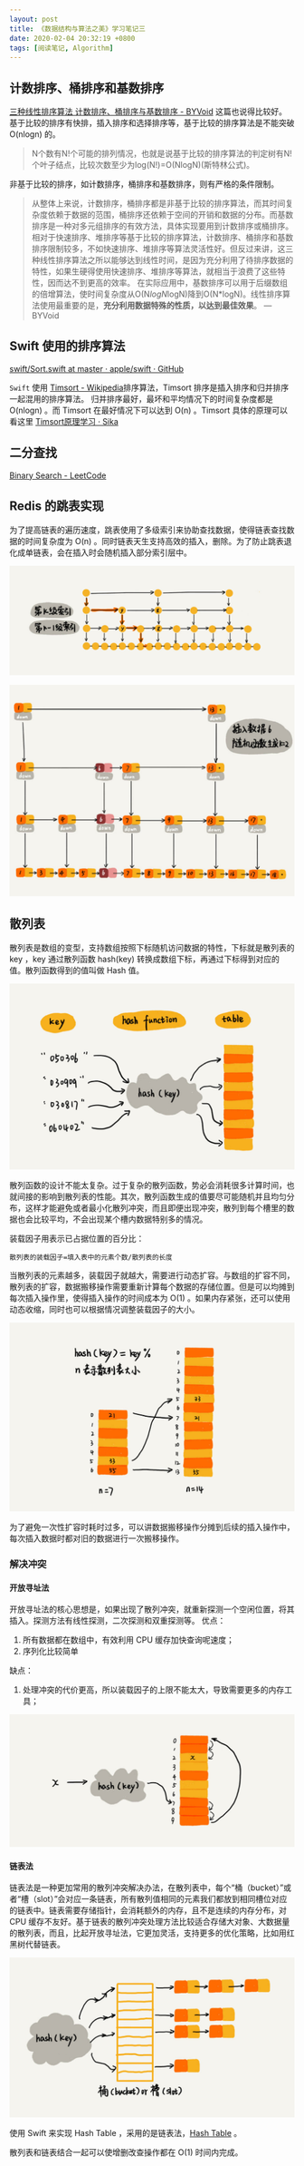 ```yaml
---
layout: post
title: 《数据结构与算法之美》学习笔记三
date: 2020-02-04 20:32:19 +0800
tags: [阅读笔记, Algorithm]
---
```


## 计数排序、桶排序和基数排序
[三种线性排序算法 计数排序、桶排序与基数排序 - BYVoid](https://www.byvoid.com/zhs/blog/sort-radix) 这篇也说得比较好。
基于比较的排序有快排，插入排序和选择排序等，基于比较的排序算法是不能突破 O(nlogn) 的。
> N个数有N!个可能的排列情况，也就是说基于比较的排序算法的判定树有N!个叶子结点，比较次数至少为log(N!)=O(NlogN)(斯特林公式)。

非基于比较的排序，如计数排序，桶排序和基数排序，则有严格的条件限制。

> 从整体上来说，计数排序，桶排序都是非基于比较的排序算法，而其时间复杂度依赖于数据的范围，桶排序还依赖于空间的开销和数据的分布。而基数排序是一种对多元组排序的有效方法，具体实现要用到计数排序或桶排序。
> 相对于快速排序、堆排序等基于比较的排序算法，计数排序、桶排序和基数排序限制较多，不如快速排序、堆排序等算法灵活性好。但反过来讲，这三种线性排序算法之所以能够达到线性时间，是因为充分利用了待排序数据的特性，如果生硬得使用快速排序、堆排序等算法，就相当于浪费了这些特性，因而达不到更高的效率。
> 在实际应用中，基数排序可以用于后缀数组的倍增算法，使时间复杂度从O(N*logN*logN)降到O(N*logN)。线性排序算法使用最重要的是，**充分利用数据特殊的性质，以达到最佳效果**。
> — BYVoid

## Swift 使用的排序算法
[swift/Sort.swift at master · apple/swift · GitHub](https://github.com/apple/swift/blob/master/stdlib/public/core/Sort.swift)

`Swift` 使用 [Timsort - Wikipedia](https://en.wikipedia.org/wiki/Timsort)排序算法，Timsort 排序是插入排序和归并排序一起混用的排序算法。
归并排序最好，最坏和平均情况下的时间复杂度都是 O(nlogn) 。而 Timsort 在最好情况下可以达到 O(n) 。Timsort 具体的原理可以看这里 [Timsort原理学习 · Sika](https://sikasjc.github.io/2018/07/25/timsort/)

## 二分查找
[Binary Search - LeetCode](https://leetcode.com/tag/binary-search/)

## Redis 的跳表实现
为了提高链表的遍历速度，跳表使用了多级索引来协助查找数据，使得链表查找数据的时间复杂度为 O(n) 。同时链表天生支持高效的插入，删除。为了防止跳表退化成单链表，会在插入时会随机插入部分索引层中。

![d03bef9a64a0368e6a0d23ace8bd450](/media/d03bef9a64a0368e6a0d23ace8bd450c.jpg)

![a861445d0b53fc842f38919365b004a7](/media/a861445d0b53fc842f38919365b004a7.jpg)


## 散列表
散列表是数组的变型，支持数组按照下标随机访问数据的特性，下标就是散列表的 key ，key 通过散列函数 hash(key) 转换成数组下标，再通过下标得到对应的值。散列函数得到的值叫做  Hash 值。

![92c89a57e21f49d2f14f4424343a2773](/media/92c89a57e21f49d2f14f4424343a2773.jpg)


散列函数的设计不能太复杂。过于复杂的散列函数，势必会消耗很多计算时间，也就间接的影响到散列表的性能。其次，散列函数生成的值要尽可能随机并且均匀分布，这样才能避免或者最小化散列冲突，而且即便出现冲突，散列到每个槽里的数据也会比较平均，不会出现某个槽内数据特别多的情况。

装载因子用表示已占据位置的百分比：

```shell
散列表的装载因子=填入表中的元素个数/散列表的长度
```

当散列表的元素越多，装载因子就越大，需要进行动态扩容。与数组的扩容不同，散列表的扩容，数据搬移操作需要重新计算每个数据的存储位置。但是可以均摊到每次插入操作里，使得插入操作的时间成本为 O(1)  。如果内存紧张，还可以使用动态收缩，同时也可以根据情况调整装载因子的大小。

![67d12e07a7d673a9c1d14354ad029443](/media/67d12e07a7d673a9c1d14354ad029443.jpg)


为了避免一次性扩容时耗时过多，可以讲数据搬移操作分摊到后续的插入操作中，每次插入数据时都对旧的数据进行一次搬移操作。

### 解决冲突

#### 开放寻址法
开放寻址法的核心思想是，如果出现了散列冲突，就重新探测一个空闲位置，将其插入。探测方法有线性探测，二次探测和双重探测等。
优点：
1. 所有数据都在数组中，有效利用 CPU 缓存加快查询呢速度；
2. 序列化比较简单

缺点：
1. 处理冲突的代价更高，所以装载因子的上限不能太大，导致需要更多的内存工具；

![5c31a3127cbc00f0c63409bbe1fbd0d5](/media/5c31a3127cbc00f0c63409bbe1fbd0d5.jpg)


#### 链表法
链表法是一种更加常用的散列冲突解决办法，在散列表中，每个“桶（bucket）”或者“槽（slot）”会对应一条链表，所有散列值相同的元素我们都放到相同槽位对应的链表中。链表需要存储指针，会消耗额外的内存，且不是连续的内存分布，对 CPU 缓存不友好。基于链表的散列冲突处理方法比较适合存储大对象、大数据量的散列表，而且，比起开放寻址法，它更加灵活，支持更多的优化策略，比如用红黑树代替链表。

![a4b77d593e4cb76acb2b0689294ec17f](/media/a4b77d593e4cb76acb2b0689294ec17f.jpg)

使用 Swift 来实现 Hash Table ，采用的是链表法，[Hash Table](https://github.com/raywenderlich/swift-algorithm-club/tree/master/Hash%20Table) 。

散列表和链表结合一起可以使增删改查操作都在 O(1) 时间内完成。